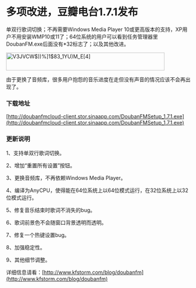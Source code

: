 # 多项改进，豆瓣电台1.7.1发布

单双行歌词切换；不再需要Windows Media Player 10或更高版本的支持，XP用户不用安装WMP10或11了；64位系统的用户可以看到任务管理器里DoubanFM.exe后面没有*32标志了；以及其他改进。

[<img style="background-image: none; padding-left: 0px; padding-right: 0px; display: inline; padding-top: 0px; border: 0px;" title="V3JVCW$))%]1$83_1YU)M_E[4]" src="http://up.kfstorm.com/blog/images/f75565deebc6_131E4/V3JVCW183_1YUM_E4_thumb.jpg" alt="V3JVCW$))%]1$83_1YU)M_E[4]" width="433" height="49" border="0" />](http://up.kfstorm.com/blog/images/f75565deebc6_131E4/V3JVCW183_1YUM_E4.jpg)

由于更换了音频库，很多用户抱怨的音乐进度在走但没有声音的情况应该不会再出现了。

### 下载地址

[http://doubanfmcloud-client.stor.sinaapp.com/DoubanFMSetup_1.7.1.exe](http://doubanfmcloud-client.stor.sinaapp.com/DoubanFMSetup_1.7.1.exe)

### 更新说明

1、支持单双行歌词切换。

2、增加“重置所有设置”按钮。

3、更换音频库，不再依赖Windows Media Player。

4、编译为AnyCPU，使得能在64位系统上以64位模式运行，在32位系统上以32位模式运行。

5、修复音乐结束时歌词不消失的bug。

6、歌词前景色不会随窗口背景透明而透明。

7、修复一个热键设置bug。

8、加强稳定性。

9、其他细节调整。

详细信息请看：[http://www.kfstorm.com/blog/doubanfm](http://www.kfstorm.com/blog/doubanfm)
